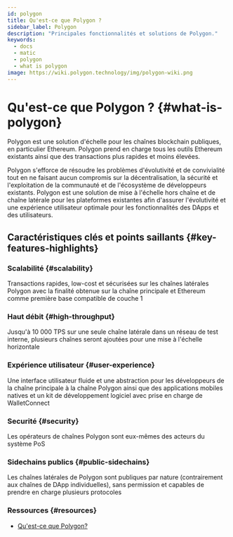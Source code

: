 ```yaml
---
id: polygon
title: Qu'est-ce que Polygon ?
sidebar_label: Polygon
description: "Principales fonctionnalités et solutions de Polygon."
keywords:
  - docs
  - matic
  - polygon
  - what is polygon
image: https://wiki.polygon.technology/img/polygon-wiki.png
---
```


# Qu'est-ce que Polygon ? {#what-is-polygon}

Polygon est une solution d'échelle pour les chaînes blockchain publiques, en particulier Ethereum. Polygon prend en charge tous les outils Ethereum existants ainsi que des transactions plus rapides et moins élevées.

Polygon s'efforce de résoudre les problèmes d'évolutivité et de convivialité tout en ne faisant aucun compromis sur la décentralisation, la sécurité et l'exploitation de la communauté et de l'écosystème de développeurs existants. Polygon est une solution de mise à l'échelle hors chaîne et de chaîne latérale pour les plateformes existantes afin d'assurer l'évolutivité et une expérience utilisateur optimale pour les fonctionnalités des DApps et des utilisateurs.

## Caractéristiques clés et points saillants {#key-features-highlights}

### Scalabilité {#scalability}
Transactions rapides, low-cost et sécurisées sur les chaînes latérales Polygon avec la finalité obtenue sur la chaîne principale et Ethereum comme première base compatible de couche 1

### Haut débit {#high-throughput}
Jusqu'à 10 000 TPS sur une seule chaîne latérale dans un réseau de test interne, plusieurs chaînes seront ajoutées pour une mise à l'échelle horizontale

### Expérience utilisateur {#user-experience}
Une interface utilisateur fluide et une abstraction pour les développeurs de la chaîne principale à la chaîne Polygon ainsi que des applications mobiles natives et un kit de développement logiciel avec prise en charge de WalletConnect

### Securité {#security}
Les opérateurs de chaînes Polygon sont eux-mêmes des acteurs du système PoS

### Sidechains publics {#public-sidechains}
Les chaînes latérales de Polygon sont publiques par nature (contrairement aux chaînes de DApp individuelles), sans permission et capables de prendre en charge plusieurs protocoles

### Ressources {#resources}

* [Qu'est-ce que Polygon?](https://medium.com/matic-network/what-is-matic-network-466a2c493ae1)